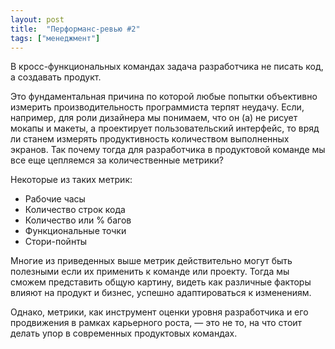 ```yaml
---
layout: post
title:  "Перформанс-ревью #2"
tags: ["менеджмент"]
---
```


В кросс-функциональных командах задача разработчика не писать код, а создавать продукт.

Это фундаментальная причина по которой любые попытки объективно измерить производительность
программиста терпят неудачу. Если, например, для роли дизайнера мы понимаем, что он (а) не рисует
мокапы и макеты, а проектирует пользовательский интерфейс, то вряд ли станем измерять продуктивность
количеством выполненных экранов. Так почему тогда для разработчика в продуктовой команде мы все еще
цепляемся за количественные метрики?

Некоторые из таких метрик:

- Рабочие часы
- Количество строк кода
- Количество или % багов
- Функциональные точки
- Стори-пойнты

Многие из приведенных выше метрик действительно могут быть полезными если их применить к команде или проекту.
Тогда мы сможем представить общую картину, видеть как различные факторы влияют на продукт и бизнес,
успешно адаптироваться к изменениям.

Однако, метрики, как инструмент оценки уровня разработчика и его продвижения в рамках карьерного
роста, — это не то, на что стоит делать упор в современных продуктовых командах.
